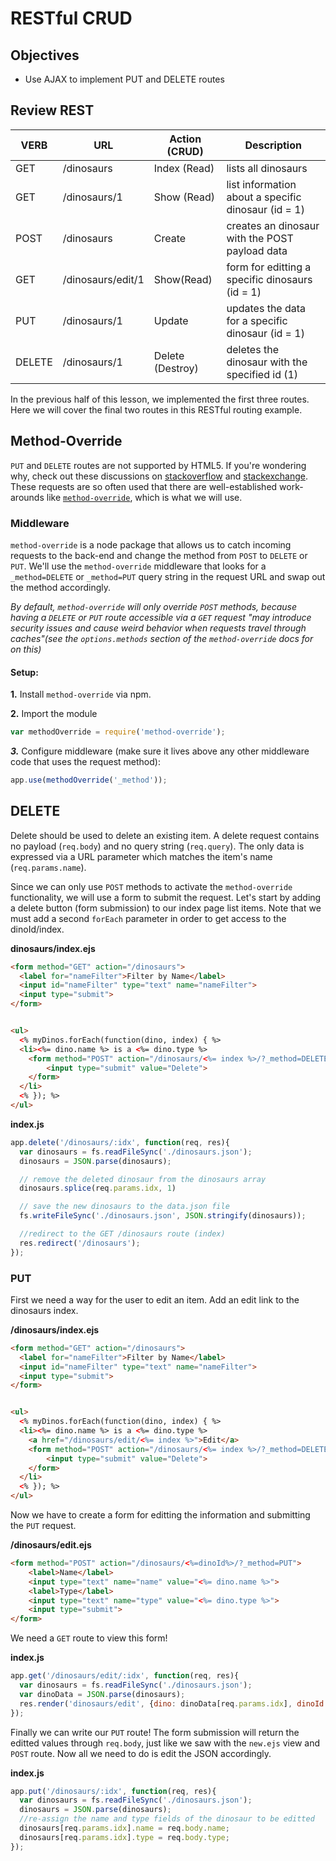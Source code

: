 # RESTful CRUD

## Objectives
* Use AJAX to implement PUT and DELETE routes

## Review REST

| VERB | URL | Action (CRUD) | Description |
|------|-----|---------------|-------------|
| GET | /dinosaurs | Index (Read) | lists all dinosaurs |
| GET | /dinosaurs/1 | Show (Read) | list information about a specific dinosaur (id = 1) |
| POST | /dinosaurs | Create | creates an dinosaur with the POST payload data |
| GET | /dinosaurs/edit/1 | Show(Read) | form for editting a specific dinosaurs (id = 1)|
| PUT | /dinosaurs/1 | Update | updates the data for a specific dinosaur (id = 1) |
| DELETE | /dinosaurs/1 | Delete (Destroy) | deletes the dinosaur with the specified id (1) |

In the previous half of this lesson, we implemented the first three routes. Here we will cover the final two routes in this RESTful routing example.

## Method-Override

  `PUT` and `DELETE` routes are not supported by HTML5. If you're wondering why, check out these discussions on [stackoverflow](https://stackoverflow.com/questions/16805956/why-dont-browsers-support-put-and-delete-requests-and-when-will-they) and [stackexchange](https://softwareengineering.stackexchange.com/questions/114156/why-are-there-are-no-put-and-delete-methods-on-html-forms). These requests are so often used that there are well-established work-arounds like [`method-override`](https://www.npmjs.com/package/method-override), which is what we will use.
  
### Middleware
`method-override` is a node package that allows us to catch incoming requests to the back-end and change the method from `POST` to `DELETE` or `PUT`. We'll use the `method-override` middleware that looks for a `_method=DELETE` or `_method=PUT` query string in the request URL and swap out the method accordingly.

_By default, `method-override` will only override `POST` methods, because having a `DELETE` or `PUT` route accessible via a `GET` request "may introduce security issues and cause weird behavior when requests travel through caches"(see the `options.methods` section of the `method-override` docs for on this)_

#### Setup:

**1.** Install `method-override` via npm.

**2.** Import the module

```js
var methodOverride = require('method-override');
```

***3.*** Configure middleware (make sure it lives above any other middleware code that uses the request method):

```js
app.use(methodOverride('_method'));
```

## DELETE

Delete should be used to delete an existing item. A delete request contains no payload (`req.body`) and no query string (`req.query`). The only data is expressed via a URL parameter which matches the item's name (`req.params.name`).

Since we can only use `POST` methods to activate the `method-override` functionality, we will use a form to submit the request. Let's start by adding a delete button (form submission) to our index page list items. Note that we must add a second `forEach` parameter in order to get access to the dinoId/index.

**dinosaurs/index.ejs**
```html
<form method="GET" action="/dinosaurs">
  <label for="nameFilter">Filter by Name</label>
  <input id="nameFilter" type="text" name="nameFilter">
  <input type="submit">
</form>


<ul>
  <% myDinos.forEach(function(dino, index) { %>
  <li><%= dino.name %> is a <%= dino.type %>
  	<form method="POST" action="/dinosaurs/<%= index %>/?_method=DELETE">
  		<input type="submit" value="Delete">
  	</form>
  </li>
  <% }); %>
</ul>
```

**index.js**

```js
app.delete('/dinosaurs/:idx', function(req, res){
  var dinosaurs = fs.readFileSync('./dinosaurs.json');
  dinosaurs = JSON.parse(dinosaurs);

  // remove the deleted dinosaur from the dinosaurs array
  dinosaurs.splice(req.params.idx, 1)

  // save the new dinosaurs to the data.json file
  fs.writeFileSync('./dinosaurs.json', JSON.stringify(dinosaurs));

  //redirect to the GET /dinosaurs route (index)
  res.redirect('/dinosaurs');
});
```


### PUT

First we need a way for the user to edit an item. Add an edit link to the dinosaurs index.

**/dinosaurs/index.ejs**

```html
<form method="GET" action="/dinosaurs">
  <label for="nameFilter">Filter by Name</label>
  <input id="nameFilter" type="text" name="nameFilter">
  <input type="submit">
</form>


<ul>
  <% myDinos.forEach(function(dino, index) { %>
  <li><%= dino.name %> is a <%= dino.type %>
  	<a href="/dinosaurs/edit/<%= index %>">Edit</a>
  	<form method="POST" action="/dinosaurs/<%= index %>/?_method=DELETE">
  		<input type="submit" value="Delete">
  	</form>
  </li>
  <% }); %>
</ul>
```

Now we have to create a form for editting the information and submitting the `PUT` request.

**/dinosaurs/edit.ejs**
```html
<form method="POST" action="/dinosaurs/<%=dinoId%>/?_method=PUT">
	<label>Name</label>
	<input type="text" name="name" value="<%= dino.name %>">
	<label>Type</label>
	<input type="text" name="type" value="<%= dino.type %>">
	<input type="submit">
</form>
```

We need a `GET` route to view this form!

**index.js**
```js
app.get('/dinosaurs/edit/:idx', function(req, res){
  var dinosaurs = fs.readFileSync('./dinosaurs.json');
  var dinoData = JSON.parse(dinosaurs);
  res.render('dinosaurs/edit', {dino: dinoData[req.params.idx], dinoId: req.params.idx});
});
```

Finally we can write our `PUT` route! The form submission will return the editted values through `req.body`, just like we saw with the `new.ejs` view and `POST` route. Now all we need to do is edit the JSON accordingly.

**index.js**
```js
app.put('/dinosaurs/:idx', function(req, res){
  var dinosaurs = fs.readFileSync('./dinosaurs.json');
  dinosaurs = JSON.parse(dinosaurs);
  //re-assign the name and type fields of the dinosaur to be editted
  dinosaurs[req.params.idx].name = req.body.name;
  dinosaurs[req.params.idx].type = req.body.type;
});
```
